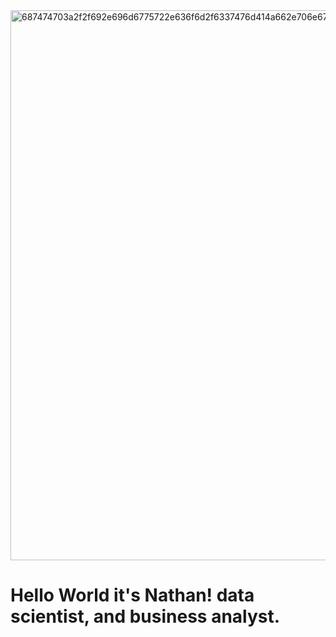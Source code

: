 <img width="880" alt="687474703a2f2f692e696d6775722e636f6d2f6337476d414a662e706e67" src="https://user-images.githubusercontent.com/100109678/228613710-54f3509c-5a6b-4cc0-b7fc-1f4a3d6a73a6.png">

# Hello World it's Nathan! data scientist, and business analyst.
